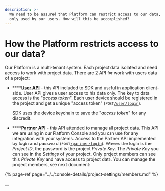 ```yaml
---
description: >-
  We need to be assured that Platform can restrict access to our data, and is
  only used by our users. How will this be accomplished?
---
```


# How the Platform restricts access to our data?

Our Platform is a multi-tenant system. Each project data isolated and need access to work with project data. There are 2 API for work with users data of a project:

* \*\*\*\*[**User API**](https://backend.northghost.com/doc/user/index.html)  - this API included to SDK and useful in application client-side. User API gives a user access to his data only. The key to data access is the "_access token_". Each user device should be registered in the project and get a unique "access token" \(`POST`[`/user/login`](https://backend.northghost.com/doc/user/index.html#!/user-controller/loginDevice)\). 

  SDK uses the device keychain to save the "_access token_" for any discredit.

* \*\*\*\*[**Partner API**](https://backend.northghost.com/doc/partner/index.html) - this API attended to manage all project data. This API we are using in our Platform Console and you can use for any integration with your systems. Access to the Partner API implemented by login and password \(`POST`[`/partner/login`](https://backend.northghost.com/doc/partner/index.html#!/partner-controller/login)\). Where: the login is the _Project ID_, the password is the project _Private Key_. The _Private Key_ you can see in the _Settings_ of your project. Only project members can see this _Private Key_ and have access to project data. You can manage the project members, see next document:

{% page-ref page="../../console-details/project-settings/members.md" %}

\_\_





